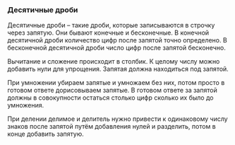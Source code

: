 ### Десятичные дроби
Десятичные дроби – такие дроби, которые записываются в строчку через запятую. Они бывают конечные и бесконечные. В конечной десятичной дроби количество цифр после запятой точно определено. В бесконечной десятичной дроби число цифр после запятой бесконечно.

Вычитание и сложение происходит в столбик. К целому числу можно добавить нули для упрощения. Запятая должна находиться под запятой.

При умножении убираем запятые и умножаем без них, потом просто в готовом ответе дорисовываем запятые. В готовом ответе за запятой должны в совокупности остаться столько цифр сколько их было до умножения. 

При делении делимое и делитель  нужно привести к одинаковому числу знаков после запятой путём добавления нулей и разделить, потом в конце добавить запятую.

